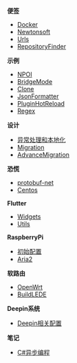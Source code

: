 <!-- markdownlint-disable MD041 -->
<!-- markdownlint-disable MD036 -->

**便签**

- [Docker](tips/docker.md)
- [Newtonsoft](tips/newtonsoft.md)
- [Urls](tips/urls.md)
- [RepositoryFinder](tips/repository-finder.md)

**示例**

- [NPOI](examples/npoi.md)
- [BridgeMode](examples/bridge-mode.md)
- [Clone](examples/clone-extension.md)
- [JsonFormatter](examples/json-formatter.md)
- [PluginHotReload](examples/plugin-hot-reload.md)
- [Regex](examples/regex.md)

**设计**

- [异常处理和本地化](design/exception&localization.md)
- [Migration](design/migration.md)
- [AdvanceMigration](design/advance-migration.md)

**恐慌**

- [protobuf-net](panics/protobuf-net.md)
- [Centos](panics/centos.md)

**Flutter**

- [Widgets](flutter/widgets.md)
- [Utils](flutter/utils.md)

**RaspberryPi**

- [初始配置](raspberrypi/initial.md)
- [Aria2](raspberrypi/aria2.md)

**软路由**

- [OpenWrt](router/openwrt.md)
- [BuildLEDE](router/build-lede.md)

**Deepin系统**

- [Deepin相关配置](deepin-settings.md)

**笔记**

- [C#异步编程](records/csharp-asynchronous-programming.md)
